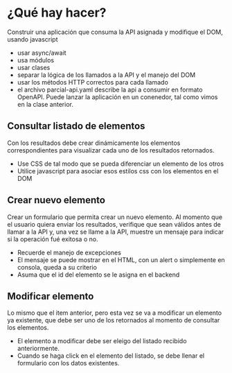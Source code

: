 # ¿Qué hay hacer?
Construir una aplicación que consuma la API asignada y modifique el DOM, usando javascript
* usar async/await
* usa módulos
* usar clases
* separar la lógica de los llamados a la API y el manejo del DOM
* usar los métodos HTTP correctos para cada llamado
* el archivo parcial-api.yaml describe la api a consumir en formato OpenAPI. Puede lanzar la aplicación en un conenedor, tal como vimos en la clase anterior.
## Consultar listado de elementos
Con los resultados debe crear dinámicamente los elementos correspondientes para visualizar cada uno de los resultados retornados.
* Use CSS de tal modo que se pueda diferenciar un elemento de los otros
* Utilice javascript para asociar esos estilos css con los elementos en el DOM
## Crear nuevo elemento
Crear un formulario que permita crear un nuevo elemento. Al momento que el usuario quiera enviar los resultados, verifique que sean válidos antes de llamar a la API y, una vez se llame a la API, muestre un mensaje para indicar si la operación fué exitosa o no. 
* Recuerde el manejo de excepciones
* El mensaje se puede mostrar en el HTML, con un alert o simplemente en consola, queda a su criterio
* Asuma que el id del elemento se le asigna en el backend
## Modificar elemento
Lo mismo que el item anterior, pero esta vez se va a modificar un elemento ya existente, que debe ser uno de los retornados al momento de consultar los elementos.
* El elemento a modificar debe ser eleigo del listado recibido anteriormente.
* Cuando se haga click en el elemento del listado, se debe llenar el formulario con los datos existentes.


